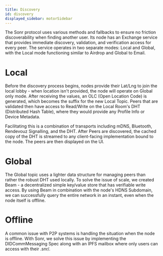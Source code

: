 ```yaml
---
title: Discovery
id: discovery
displayed_sidebar: motorSidebar
---
```


The Sonr protocol uses various methods and fallbacks to ensure no friction discoverability when finding another user. Its node has an Exchange service that provides immediate discovery, validation, and verification access for every peer. The service operates in two separate modes: Local and Global, with the Local mode functioning similar to Airdrop and Global to Email.

# Local

Before the discovery process begins, nodes provide their Lat/Lng to join the local lobby - when location isn't provided, the node will operate on Global only mode. After receiving the values, an OLC (Open Location Code) is generated, which becomes the suffix for the new Local Topic. Peers that are validated then have access to Read/Write on the Local Room's DHT (Distributed Hash Table), where they would provide any Profile Info or Device Metadata.

Facilitating this is a combination of transports including mDNS, Bluetooth, Rendevouz Signalling, and the DHT.
After Peers are discovered, the cached copy of the DHT is streamed to any client-facing implementation bound to the node. The peers are then displayed on the UI.

# Global

The Global topic uses a lighter data structure for managing peers than rather the robust DHT used locally. To solve the issue of scale, we created Beam - a decentralized simple key/value store that has verifiable write access. By using Beam in combination with the node's HDNS Subdomain, we can successfully query the entire network in an instant, even when the node itself is offline.

# Offline

A common issue with P2P systems is handling the situation when the node is offline. With Sonr, we solve this issue by implementing the DIDCommMessaging Spec along with an IPFS mailbox where only users can access with their .snr/.
